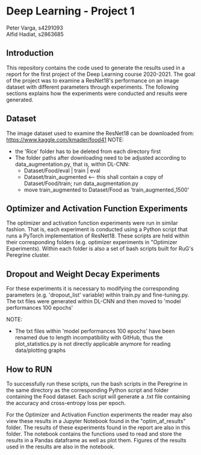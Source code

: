 # Deep Learning - Project 1
Peter Varga, s4291093  
Alfid Hadiat, s2863685

## Introduction
This repository contains the code used to generate the results used in a report for the first project of the Deep Learning course 2020-2021. The goal of the project was to examine a ResNet18's performance on an image dataset with different parameters through experiments. The following sections explains how the experiments were conducted and results were generated. 

## Dataset
The image dataset used to examine the ResNet18 can be downloaded from: https://www.kaggle.com/kmader/food41
NOTE:
- the 'Rice' folder has to be deleted from each directory first
- The folder paths after downloading need to be adjusted according to data_augmentation.py, that is, within DL-CNN:
    * Dataset/Food/eval | train | eval
    * Dataset/train_augmented <-- this shall contain a copy of Dataset/Food/train; run data_augmentation.py
    * move train_augmented to Dataset/Food as 'train_augmented_1500'

## Optimizer and Activation Function Experiments 
The optimizer and activation function experiments were run in similar fashion. That is, each experiment is conducted using a Python script that runs a PyTorch implementation of ResNet18. These scripts are held within their corresponding folders (e.g. optimizer experiments in "Optimizer Experiments). Within each folder is also a set of bash scripts built for RuG's Peregrine cluster.

## Dropout and Weight Decay Experiments
For these experiments it is necessary to modifying the corresponding parameters (e.g. 'dropout_list' variable) within train.py and fine-tuning.py. The txt files were generated within DL-CNN and then moved to 'model performances 100 epochs'

NOTE:
- The txt files within 'model performances 100 epochs' have been renamed due to length incompatibility with GitHub, thus the plot_statistics.py is not directly applicable anymore for reading data/plotting graphs

## How to RUN
 To successfully run these scripts, run the bash scripts in the Peregrine in the same directory as the corresponding Python script and folder containing the Food dataset. Each script will generate a .txt file containing the accuracy and cross-entropy loss per epoch.
 
For the Optimizer and Activation Function experiments the reader may also view these results in a Jupyter Notebook found in the "optim_af_results" folder. The results of these experiments found in the report are also in this folder. The notebook contains the functions used to read and store the results in a Pandas dataframe as well as plot them. Figures of the results used in the results are also in the notebook.


